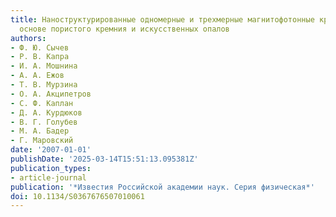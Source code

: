 ```yaml
---
title: Наноструктурированные одномерные и трехмерные магнитофотонные кристаллы на
  основе пористого кремния и искусственных опалов
authors:
- Ф. Ю. Сычев
- Р. В. Капра
- И. А. Мошнина
- А. А. Ежов
- Т. В. Мурзина
- О. А. Акципетров
- С. Ф. Каплан
- Д. А. Курдюков
- В. Г. Голубев
- М. А. Бадер
- Г. Маровский
date: '2007-01-01'
publishDate: '2025-03-14T15:51:13.095381Z'
publication_types:
- article-journal
publication: '*Известия Российской академии наук. Серия физическая*'
doi: 10.1134/S0367676507010061
---
```

